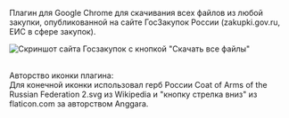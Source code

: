 Плагин для Google Chrome для скачивания всех файлов из любой закупки, опубликованной на сайте ГосЗакупок России (zakupki.gov.ru, ЕИС в сфере закупок).


![Скриншот сайта Госзакупок с кнопкой "Скачать все файлы"](https://i.ibb.co/Y0Qtx8k/image.png "Скачать все файлы")


<br />
Авторство иконки плагина:<br />
Для конечной иконки использовал герб России Coat of Arms of the Russian Federation 2.svg из Wikipedia и "кнопку стрелка вниз" из flaticon.com за авторством Anggara.

